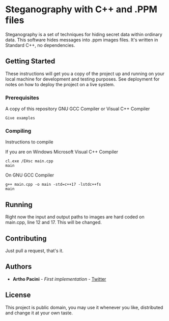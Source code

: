 # Steganography with C++ and .PPM files

Steganography is a set of techniques for hiding secret data within ordinary data. This software hides messages into .ppm images files.
It's written in Standard C++, no dependencies.

## Getting Started

These instructions will get you a copy of the project up and running on your local machine for development and testing purposes. See deployment for notes on how to deploy the project on a live system.

### Prerequisites

A copy of this repository
GNU GCC Compiler or Visual C++ Compiler

```
Give examples
```

### Compiling

Instructions to compile

If you are on Windows Microsoft Visual C++ Compiler

```
cl.exe /EHsc main.cpp
main
```

On GNU GCC Compiler

```
g++ main.cpp -o main -std=c++17 -lstdc++fs
main
```

## Running

Right now the input and output paths to images are hard coded on main.cpp, line 12 and 17. This will be changed.

## Contributing

Just pull a request, that's it.

## Authors

* **Artho Pacini** - *First implementation* - [Twitter](https://twitter.com/arthopacini)

## License

This project is public domain, you may use it whenever you like, distributed and change it at your own taste.
